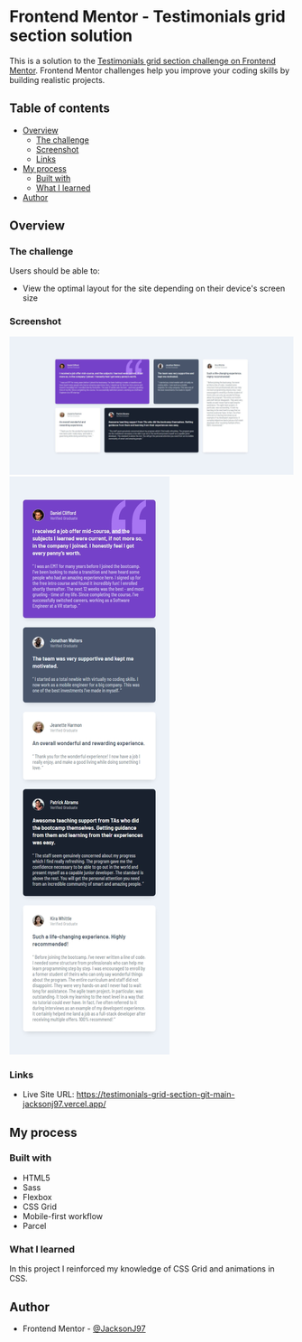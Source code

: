 # Frontend Mentor - Testimonials grid section solution

This is a solution to the [Testimonials grid section challenge on Frontend Mentor](https://www.frontendmentor.io/challenges/testimonials-grid-section-Nnw6J7Un7). Frontend Mentor challenges help you improve your coding skills by building realistic projects.

## Table of contents

- [Overview](#overview)
  - [The challenge](#the-challenge)
  - [Screenshot](#screenshot)
  - [Links](#links)
- [My process](#my-process)
  - [Built with](#built-with)
  - [What I learned](#what-i-learned)
- [Author](#author)

## Overview

### The challenge

Users should be able to:

- View the optimal layout for the site depending on their device's screen size

### Screenshot

![Desktop view](./design/final-desktop.jpg)
![Mobile view](./design/final-mobile.jpg)

### Links

- Live Site URL: https://testimonials-grid-section-git-main-jacksonj97.vercel.app/

## My process

### Built with

- HTML5
- Sass
- Flexbox
- CSS Grid
- Mobile-first workflow
- Parcel

### What I learned

In this project I reinforced my knowledge of CSS Grid and animations in CSS.

## Author

- Frontend Mentor - [@JacksonJ97](https://www.frontendmentor.io/profile/JacksonJ97)
